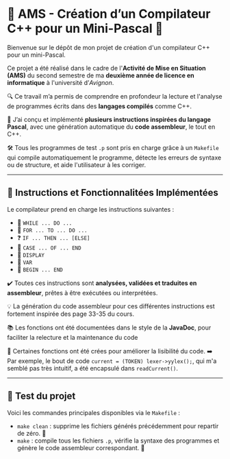 # 🚀 AMS - Création d’un Compilateur C++ pour un Mini-Pascal 🧠

Bienvenue sur le dépôt de mon projet de création d'un compilateur C++ pour un mini-Pascal.

Ce projet a été réalisé dans le cadre de l'**Activité de Mise en Situation (AMS)** du second semestre de ma **deuxième année de licence en informatique** à l'université d’*Avignon*.

🔍 Ce travail m’a permis de comprendre en profondeur la lecture et l'analyse de programmes écrits dans des **langages compilés** comme C++.  

🧩 J’ai conçu et implémenté **plusieurs instructions inspirées du langage Pascal**, avec une génération automatique du **code assembleur**, le tout en C++.

🛠️ Tous les programmes de test `.p` sont pris en charge grâce à un `Makefile` qui compile automatiquement le programme, détecte les erreurs de syntaxe ou de structure, et aide l'utilisateur à les corriger.

---

## 🧾 Instructions et Fonctionnalitées Implémentées

Le compilateur prend en charge les instructions suivantes :

- 🔁 `WHILE ... DO ...`  
- 🔁 `FOR ... TO ... DO ...`  
- ❓ `IF ... THEN ... [ELSE]`  
- 🧮 `CASE ... OF ... END`  
- 🔡 `DISPLAY`  
- 🔣 `VAR`  
- 🧱 `BEGIN ... END`

✔️ Toutes ces instructions sont **analysées, validées et traduites en assembleur**, prêtes à être exécutées ou interprétées.

💡 La génération du code assembleur pour ces différentes instructions est fortement inspirée des page 33-35 du cours.

📚 Les fonctions ont été documentées dans le style de la **JavaDoc**, pour faciliter la relecture et la maintenance du code

📐 Certaines fonctions ont été crées pour améliorer la lisibilité du code.
➡️ Par exemple, le bout de code `current = (TOKEN) lexer->yylex();`, qui m'a semblé pas très intuitif, a été encapsulé dans `readCurrent()`.

---

## 🧪 Test du projet

Voici les commandes principales disponibles via le `Makefile` :

- `make clean` : supprime les fichiers générés précédemment pour repartir de zéro. 🧹
- `make` : compile tous les fichiers `.p`, vérifie la syntaxe des programmes et génère le code assembleur correspondant. 🔧

